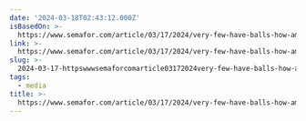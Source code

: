 ```yaml
---
date: '2024-03-18T02:43:12.000Z'
isBasedOn: >-
  https://www.semafor.com/article/03/17/2024/very-few-have-balls-how-american-news-lost-its-nerve
link: >-
  https://www.semafor.com/article/03/17/2024/very-few-have-balls-how-american-news-lost-its-nerve
slug: >-
  2024-03-17-httpswwwsemaforcomarticle03172024very-few-have-balls-how-american-news-lost-its-nerve
tags:
  - media
title: >-
  https://www.semafor.com/article/03/17/2024/very-few-have-balls-how-american-news-lost-its-nerve
---
```


